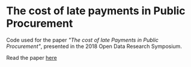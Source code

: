 # The cost of late payments in Public Procurement
Code used for the paper *"The cost of late Payments in Public Procurement"*, presented in the 2018 Open Data Research Symposium. 

Read the paper [here](https://drive.google.com/file/d/1-GFVoZrg7mIn5q2Q-3FDvxFaWhhMVrXs/view)

